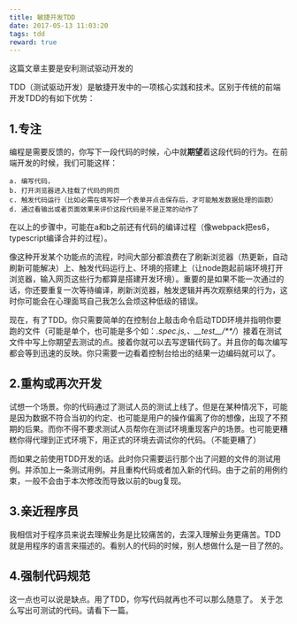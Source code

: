 ```yaml
---
title: 敏捷开发TDD
date: 2017-05-13 11:03:20
tags: tdd
reward: true
---
```

这篇文章主要是安利测试驱动开发的


TDD（测试驱动开发）是敏捷开发中的一项核心实践和技术。区别于传统的前端开发TDD的有如下优势：

1.专注
---
编程是需要反馈的，你写下一段代码的时候，心中就**期望**着这段代码的行为。在前端开发的时候，我们可能这样：
````
a. 编写代码，
b. 打开浏览器进入挂载了代码的网页
c. 触发代码运行（比如必需在填写好一个表单并点击保存后，才可能触发数据处理的函数）
d. 通过看输出或者页面效果来评价这段代码是不是正常的动作了
````
在以上的步骤中，可能在a和b之前还有代码的编译过程（像webpack把es6，typescript编译合并的过程）。


像这种开发某个功能点的流程，时间大部分都浪费在了刷新浏览器（热更新，自动刷新可能解决）上、触发代码运行上、环境的搭建上（让node跑起前端环境打开浏览器，输入网页这些行为都算是搭建开发环境）。重要的是如果不能一次通过的话，你还要重复一次等待编译，刷新浏览器，触发逻辑并再次观察结果的行为，这时你可能会在心理面骂自己我怎么会烦这种低级的错误。

现在，有了TDD。你只需要简单的在控制台上敲击命令启动TDD环境并指明你要跑的文件（可能是单个，也可能是多个如：*.spec.js,、\_\_test\_\_/**/*）接着在测试文件中写上你期望去测试的点。接着你就可以去写逻辑代码了。并且你的每次编写都会等到迅速的反映。你只需要一边看着控制台给出的结果一边编码就可以了。

2.重构或再次开发
---
试想一个场景。你的代码通过了测试人员的测试上线了。但是在某种情况下，可能是因为数据不符合当初的约定、也可能是用户的操作偏离了你的想像，出现了不预期的后果。而你不得不要求测试人员帮你在测试环境重现客户的场景。也可能更糟糕你得代理到正式环境下，用正式的环境去调试你的代码。（不能更糟了）

而如果之前使用TDD开发的话。此时你只需要运行那个出了问题的文件的测试用例。并添加上一条测试用例。并且重构代码或者加入新的代码。由于之前的用例约束，一般不会由于本次修改而导致以前的bug复现。

3.亲近程序员
---
我相信对于程序员来说去理解业务是比较痛苦的，去深入理解业务更痛苦。TDD就是用程序的语言来描述的。看别人的代码的时候，别人想做什么是一目了然的。

4.强制代码规范
---
这一点也可以说是缺点。用了TDD，你写代码就再也不可以那么随意了。
关于怎么写出可测试的代码。请看下一篇。